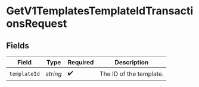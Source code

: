 # GetV1TemplatesTemplateIdTransactionsRequest


## Fields

| Field                   | Type                    | Required                | Description             |
| ----------------------- | ----------------------- | ----------------------- | ----------------------- |
| `templateId`            | *string*                | :heavy_check_mark:      | The ID of the template. |